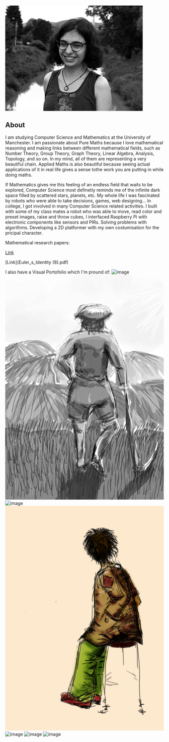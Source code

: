 ![image](DSC_0924.jpg)
## About
I am studying Computer Science and Mathematics at the University of Manchester. I am passionate about Pure Maths because I love mathematical reasoning and making links between different mathematical fields, such as Number Theory, Group Theory, Graph Theory, Linear Algebra, Analysis, Topology, and so on. In my mind, all of them are representing a very beautiful chain. Applied Maths is also beautiful because seeing actual applications of it in real life gives a sense  tothe work you are putting in while doing maths.


If Mathematics gives me this feeling of an endless field that waits to be explored, Computer Science most definetly reminds me of the infinite dark space filled by scattered stars, planets, etc. My whole life I was fascinated by robots who were able to take decisions, games, web designing... In college, I got involved in many Computer Science related activities. I built with some of my class mates a robot who was able to move, read color and preset images, raise and throw cubes, I interfaced Raspberry Pi with electronic components like sensors and PIRs. Solving problems with algorithms. Developing a 2D platformer with my own costumisation for the pricipal character.

Mathematical research papers:

[Link](ExplorationLab-ShufflingCards.pdf)

[Link](Euler_s_Identity (8).pdf)

I also have a Visual Portofolio which I'm pround of:
![image](luna.jpg) ![image](huh.jpg) ![image](fg.jpg)
![image](boschetarulcolor.jpg) ![image](dansatoare.jpg)
![image](lolol.jpg) ![image](crima2.jpg)
